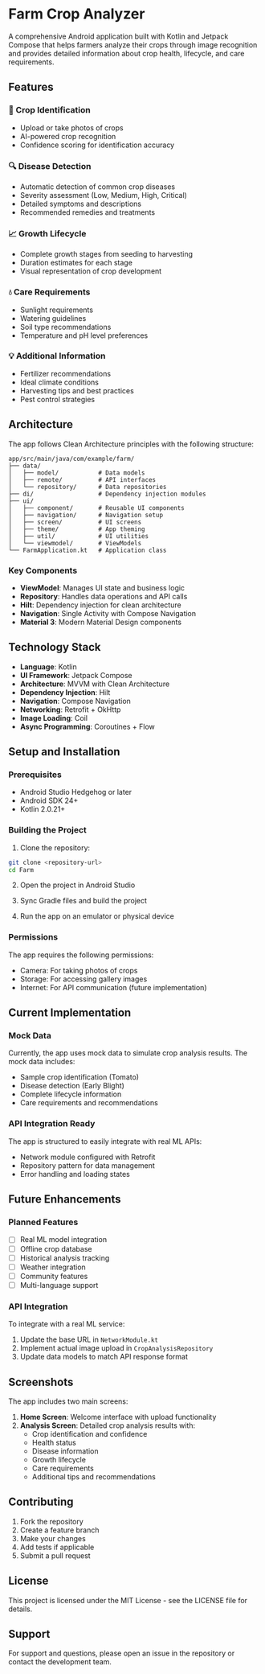 # Farm Crop Analyzer

A comprehensive Android application built with Kotlin and Jetpack Compose that helps farmers analyze their crops through image recognition and provides detailed information about crop health, lifecycle, and care requirements.

## Features

### 🌿 Crop Identification
- Upload or take photos of crops
- AI-powered crop recognition
- Confidence scoring for identification accuracy

### 🔍 Disease Detection
- Automatic detection of common crop diseases
- Severity assessment (Low, Medium, High, Critical)
- Detailed symptoms and descriptions
- Recommended remedies and treatments

### 📈 Growth Lifecycle
- Complete growth stages from seeding to harvesting
- Duration estimates for each stage
- Visual representation of crop development

### 💧 Care Requirements
- Sunlight requirements
- Watering guidelines
- Soil type recommendations
- Temperature and pH level preferences

### 💡 Additional Information
- Fertilizer recommendations
- Ideal climate conditions
- Harvesting tips and best practices
- Pest control strategies

## Architecture

The app follows Clean Architecture principles with the following structure:

```
app/src/main/java/com/example/farm/
├── data/
│   ├── model/           # Data models
│   ├── remote/          # API interfaces
│   └── repository/      # Data repositories
├── di/                  # Dependency injection modules
├── ui/
│   ├── component/       # Reusable UI components
│   ├── navigation/      # Navigation setup
│   ├── screen/          # UI screens
│   ├── theme/           # App theming
│   ├── util/            # UI utilities
│   └── viewmodel/       # ViewModels
└── FarmApplication.kt   # Application class
```

### Key Components

- **ViewModel**: Manages UI state and business logic
- **Repository**: Handles data operations and API calls
- **Hilt**: Dependency injection for clean architecture
- **Navigation**: Single Activity with Compose Navigation
- **Material 3**: Modern Material Design components

## Technology Stack

- **Language**: Kotlin
- **UI Framework**: Jetpack Compose
- **Architecture**: MVVM with Clean Architecture
- **Dependency Injection**: Hilt
- **Navigation**: Compose Navigation
- **Networking**: Retrofit + OkHttp
- **Image Loading**: Coil
- **Async Programming**: Coroutines + Flow

## Setup and Installation

### Prerequisites
- Android Studio Hedgehog or later
- Android SDK 24+
- Kotlin 2.0.21+

### Building the Project

1. Clone the repository:
```bash
git clone <repository-url>
cd Farm
```

2. Open the project in Android Studio

3. Sync Gradle files and build the project

4. Run the app on an emulator or physical device

### Permissions

The app requires the following permissions:
- Camera: For taking photos of crops
- Storage: For accessing gallery images
- Internet: For API communication (future implementation)

## Current Implementation

### Mock Data
Currently, the app uses mock data to simulate crop analysis results. The mock data includes:
- Sample crop identification (Tomato)
- Disease detection (Early Blight)
- Complete lifecycle information
- Care requirements and recommendations

### API Integration Ready
The app is structured to easily integrate with real ML APIs:
- Network module configured with Retrofit
- Repository pattern for data management
- Error handling and loading states

## Future Enhancements

### Planned Features
- [ ] Real ML model integration
- [ ] Offline crop database
- [ ] Historical analysis tracking
- [ ] Weather integration
- [ ] Community features
- [ ] Multi-language support

### API Integration
To integrate with a real ML service:
1. Update the base URL in `NetworkModule.kt`
2. Implement actual image upload in `CropAnalysisRepository`
3. Update data models to match API response format

## Screenshots

The app includes two main screens:

1. **Home Screen**: Welcome interface with upload functionality
2. **Analysis Screen**: Detailed crop analysis results with:
   - Crop identification and confidence
   - Health status
   - Disease information
   - Growth lifecycle
   - Care requirements
   - Additional tips and recommendations

## Contributing

1. Fork the repository
2. Create a feature branch
3. Make your changes
4. Add tests if applicable
5. Submit a pull request

## License

This project is licensed under the MIT License - see the LICENSE file for details.

## Support

For support and questions, please open an issue in the repository or contact the development team. 